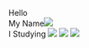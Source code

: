 Hello<br>
My Name<a href="https://github.com/KimJeongSeok98"><img src="https://img.shields.io/badge/KJS-brightgreen?style=flat-square&logo=JSP&logoColor=white%22"/></a><br>
I Studying <a href="https://img.shields.io/badge/JSP-blue"><img src="https://img.shields.io/badge/JSP-blue?style=flat-square&logo=JSP&logoColor=white%22"/></a>
<a href="https://camo.githubusercontent.com/8d8d5dc229d9889f2162c373e41dc417008fefc150f67073a3a93f6eb0f9ebe4/68747470733a2f2f696d672e736869656c64732e696f2f62616467652f4a4156412d3030373339363f2532307374796c653d666c6174266c6f676f3d4a617661266c6f676f436f6c6f723d7768697465"><img src="https://img.shields.io/badge/JAVA-007396?%20style=flat&logo=Java&logoColor=white"></a>
<a href><img src="https://img.shields.io/badge/Python-007396?
          style=flat&logo=Python&logoColor=white"/></a>
<!--
**KimJeongSeok98/KimJeongSeok98** is a ✨ _special_ ✨ repository because its `README.md` (this file) appears on your GitHub profile.

Here are some ideas to get you started:

- 🔭 I’m currently working on ...
- 🌱 I’m currently learning ...
- 👯 I’m looking to collaborate on ...
- 🤔 I’m looking for help with ...
- 💬 Ask me about ...
- 📫 How to reach me: ...
- 😄 Pronouns: ...
- ⚡ Fun fact: ...
-->

